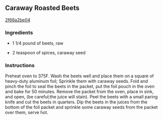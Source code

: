 ## Caraway Roasted Beets

[2f66a2be04](http://www.food.com/recipe/caraway-roasted-beets-95520)

### Ingredients

 - 1 1/4 pound of beets, raw

 - 2 teaspoon of spices, caraway seed

### Instructions

Preheat oven to 375F. Wash the beets well and place them on a square of heavy-duty aluminum foil; Sprinkle them with caraway seeds. Fold and pinch the foil to seal the beets in the packet, put the foil pouch in the oven and bake for 50 minutes. Remove the packet from the oven, place in sink, and open, (be careful;the juice will stain). Peel the beets with a small paring knife and cut the beets in quarters. Dip the beets in the juices from the bottom of the foil packet and sprinkle some caraway seeds from the packet over them, serve hot.